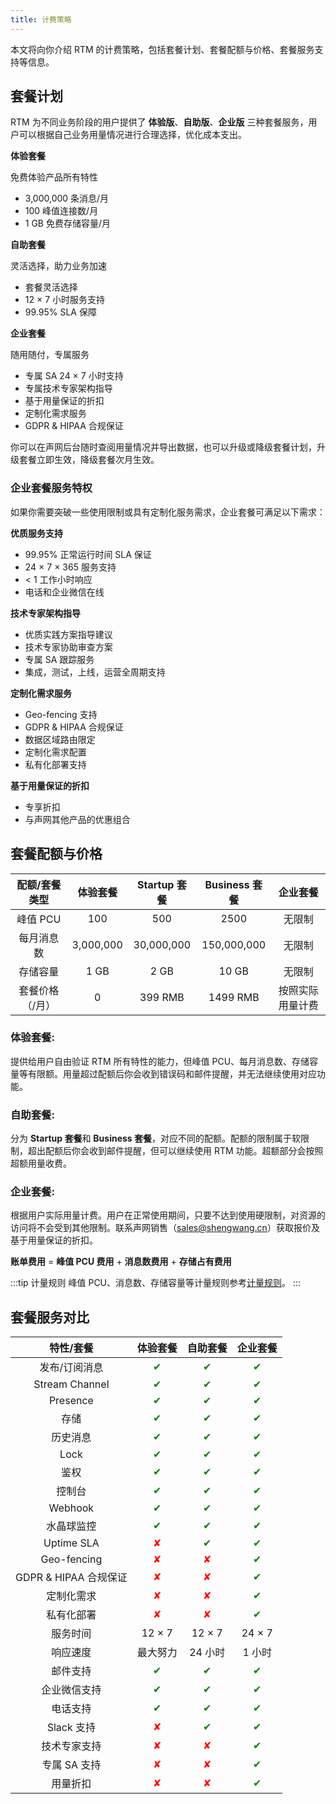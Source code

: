 ```yaml
---
title: 计费策略
---
```

本文将向你介绍 RTM 的计费策略，包括套餐计划、套餐配额与价格、套餐服务支持等信息。

## 套餐计划

RTM 为不同业务阶段的用户提供了 **体验版**、**自助版**、**企业版** 三种套餐服务，用户可以根据自己业务用量情况进行合理选择，优化成本支出。

<el-row :gutter="16" :style="{rowGap:'16px'}">
  <el-col :xs="24" :md="12" :lg="8">
  <Card height="260px" >
  <Text color="rgb(0, 136, 71)">

  **体验套餐**

  </Text>

  免费体验产品所有特性
  - 3,000,000 条消息/月<br/>
  - 100 峰值连接数/月<br/>
  - 1 GB 免费存储容量/月
  </Card>
  </el-col>

  <el-col :xs="24" :md="12" :lg="8">
  <Card height="260px" >
  <Text color="rgb(52, 109, 219)">

  **自助套餐**

  </Text>

  灵活选择，助力业务加速
  - 套餐灵活选择<br/>
  - 12 × 7 小时服务支持<br/>
  - 99.95% SLA 保障
  </Card>
  </el-col>


  <el-col :xs="24" :md="12" :lg="8">
  <Card height="260px" >
  <Text color="rgb(185, 94, 4)">

  **企业套餐**

  </Text>

  随用随付，专属服务
  - 专属 SA 24 × 7 小时支持<br/>
  - 专属技术专家架构指导<br/>
  - 基于用量保证的折扣<br/>
  - 定制化需求服务<br/>
  - GDPR & HIPAA 合规保证
  </Card>
  </el-col>

</el-row>

你可以在声网后台随时查阅用量情况并导出数据，也可以升级或降级套餐计划，升级套餐立即生效，降级套餐次月生效。

### 企业套餐服务特权

如果你需要突破一些使用限制或具有定制化服务需求，企业套餐可满足以下需求：

<el-row :gutter="16" :style="{rowGap:'16px'}">
  <el-col :xs="24" :md="12">
  <Card height="240px" >
  <Text >

  **优质服务支持**

  </Text>

  - 99.95% 正常运行时间 SLA 保证
  - 24 × 7 × 365 服务支持
  - < 1 工作小时响应
  - 电话和企业微信在线
  </Card>
  </el-col>

  <el-col :xs="24" :md="12">
  <Card height="240px" >
  <Text >

  **技术专家架构指导**

  </Text>

  - 优质实践方案指导建议
  - 技术专家协助审查方案
  - 专属 SA 跟踪服务
  - 集成，测试，上线，运营全周期支持
  </Card>
  </el-col>

  <el-col :xs="24" :md="12">
  <Card height="240px" >
  <Text >

  **定制化需求服务**

  </Text>

  - Geo-fencing 支持
  - GDPR & HIPAA 合规保证
  - 数据区域路由限定
  - 定制化需求配置
  - 私有化部署支持
  </Card>
  </el-col>

  <el-col :xs="24" :md="12">
  <Card height="240px" >
  <Text >

  **基于用量保证的折扣**

  </Text>

  - 专享折扣
  - 与声网其他产品的优惠组合
  </Card>
  </el-col>
</el-row>

## 套餐配额与价格

| 配额/套餐类型        | 体验套餐          |  Startup 套餐         |  Business 套餐           | 企业套餐    |
| :---------------: | :-----------------: | :--------------------: | :----------------------: | :--------------------------: |
| 峰值 PCU      | 100               | 500                  | 2500                 | 无限制 |
| 每月消息数 | 3,000,000 | 30,000,000 | 150,000,000 | 无限制 |
| 存储容量 | 1 GB | 2 GB | 10 GB | 无限制 |
| 套餐价格（/月） | 0 | 399 RMB  | 1499 RMB | 按照实际用量计费 |

### 体验套餐: 
提供给用户自由验证 RTM 所有特性的能力，但峰值 PCU、每月消息数、存储容量等有限额。用量超过配额后你会收到错误码和邮件提醒，并无法继续使用对应功能。

### 自助套餐: 
分为 **Startup 套餐**和 **Business 套餐**，对应不同的配额。配额的限制属于软限制，超出配额后你会收到邮件提醒，但可以继续使用 RTM 功能。超额部分会按照超额用量收费。

### 企业套餐: 
根据用户实际用量计费。用户在正常使用期间，只要不达到使用硬限制，对资源的访问将不会受到其他限制。联系声网销售（sales@shengwang.cn）获取报价及基于用量保证的折扣。

**账单费用** = **峰值 PCU 费用** + **消息数费用** + **存储占有费用**

:::tip 计量规则
峰值 PCU、消息数、存储容量等计量规则参考[计量规则](/doc/rtm2/overview/billing/billing-rules)。
:::

## 套餐服务对比

| 特性/套餐 | 体验套餐 | 自助套餐 | 企业套餐 |
| :----------------: | :----------------: | :----------------: |:----------------: |
| 发布/订阅消息    | <font color="green">✔</font>   | <font color="green">✔</font>       |<font color="green">✔</font>       |
| Stream Channel   | <font color="green">✔</font>       | <font color="green">✔</font>       |<font color="green">✔</font>       |
| Presence   | <font color="green">✔</font>       | <font color="green">✔</font>      |<font color="green">✔</font>      |
| 存储   | <font color="green">✔</font>      | <font color="green">✔</font>      |<font color="green">✔</font>       |
| 历史消息   | <font color="green">✔</font>       | <font color="green">✔</font>     |<font color="green">✔</font>      |
| Lock  | <font color="green">✔</font>      | <font color="green">✔</font>     |<font color="green">✔</font>      |
| 鉴权  | <font color="green">✔</font>      | <font color="green">✔</font>     |<font color="green">✔</font>     |
| 控制台  | <font color="green">✔</font>       | <font color="green">✔</font>       |<font color="green">✔</font>    |
| Webhook | <font color="green">✔</font>      | <font color="green">✔</font>     |<font color="green">✔</font>     |
| 水晶球监控  | <font color="green">✔</font>      | <font color="green">✔</font>      |<font color="green">✔</font>      |
| Uptime SLA  | <font color="red">✘</font>      | <font color="green">✔</font>      | <font color="green">✔</font>     |
| Geo-fencing  | <font color="red">✘</font>      | <font color="red">✘</font>      |<font color="green">✔</font>     |
| GDPR & HIPAA 合规保证   | <font color="red">✘</font>      | <font color="red">✘</font>      |<font color="green">✔</font>    |
| 定制化需求  | <font color="red">✘</font>      | <font color="red">✘</font>      |<font color="green">✔</font>      |
| 私有化部署  | <font color="red">✘</font>      | <font color="red">✘</font>      |<font color="green">✔</font>     |
| 服务时间    | 12 × 7     | 12 × 7    |24 × 7     |
| 响应速度  | 最大努力   | 24 小时   | 1 小时   |
| 邮件支持  | <font color="green">✔</font>    | <font color="green">✔</font>     | <font color="green">✔</font>      |
| 企业微信支持  | <font color="green">✔</font>     | <font color="green">✔</font>      | <font color="green">✔</font>     |
| 电话支持 | <font color="green">✔</font>      | <font color="green">✔</font>      | <font color="green">✔</font>      |
| Slack 支持  | <font color="red">✘</font>    | <font color="green">✔</font>      | <font color="green">✔</font>     |
| 技术专家支持  | <font color="red">✘</font>      | <font color="red">✘</font>      |<font color="green">✔</font>      |
| 专属 SA 支持  | <font color="red">✘</font>      | <font color="red">✘</font>      |<font color="green">✔</font>      |
| 用量折扣 | <font color="red">✘</font>      | <font color="red">✘</font>      |<font color="green">✔</font>      |